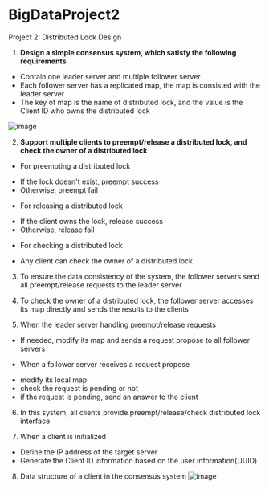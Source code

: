# BigDataProject2
Project 2: Distributed Lock Design
1. **Design a simple consensus system, which satisfy the following requirements**
* Contain one leader server and multiple follower server
* Each follower server has a replicated map, the map is consisted with the leader server
* The key of map is the name of distributed lock, and the value is the Client ID who owns the distributed lock

![image](http://www.cs.sjtu.edu.cn/~wuct/bdpt2/pic/project2_pic1.png)

2. **Support multiple clients to preempt/release a distributed lock, and check the owner of a distributed lock**

* For preempting a distributed lock
- If the lock doesn't exist, preempt success
- Otherwise, preempt fail

* For releasing a distributed lock
- If the client owns the lock, release success
- Otherwise, release fail

* For checking a distributed lock
- Any client can check the owner of a distributed lock

3. To ensure the data consistency of the system, the follower servers send all preempt/release requests to the leader server

4. To check the owner of a distributed lock, the follower server accesses its map directly and sends the results to the clients

5. When the leader server handling preempt/release requests
* If needed, modify its map and sends a request propose to all follower servers

* When a follower server receives a request propose
- modify its local map
- check the request is pending or not
- if the request is pending, send an answer to the client

6. In this system, all clients provide preempt/release/check distributed lock interface

7. When a client is initialized
* Define the IP address of the target server
* Generate the Client ID information based on the user information(UUID)

8. Data structure of a client in the consensus system
![image](http://www.cs.sjtu.edu.cn/~wuct/bdpt2/pic/project2_pic2.png)
